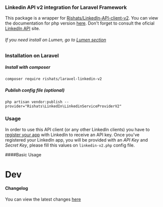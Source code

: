 ### Linkedin API v2 integration for Laravel Framework

This package is a wrapper for [Rishats/LinkedIn-API-client-v2](https://github.com/Rishats/laravel-linkedin-v2).
You can view the documentation for php version [here](https://github.com/Rishats/laravel-linkedin-v2/blob/master/README.md). Don't forget to consult the oficial [LinkedIn API](https://developer.linkedin.com/) site.

###### If you need install on Lumen, go to [Lumen section](#installation-on-lumen)

### Installation on Laravel

##### Install with composer
```bash
composer require rishats/laravel-linkedin-v2
```

##### Publish config file (optional)
```
php artisan vendor:publish --provider="Rishats\LinkedIn\LinkedinServiceProviderV2"
```

### Usage

In order to use this API client (or any other LinkedIn clients) you have to [register your app](https://www.linkedin.com/developer/apps) 
with LinkedIn to receive an API key. Once you've registered your LinkedIn app, you will be provided with
an *API Key* and *Secret Key*, please fill this values on `linkedin-v2.php` config file.

####Basic Usage
# Dev


#### Changelog

You can view the latest changes [here](https://github.com/Rishats/laravel-linkedin-v2/blob/master/CHANGELOG.md)
